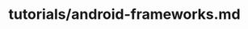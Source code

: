 ---
title: tutorials/android-frameworks.md
showAuthorInfo: false
redirect_path: https://kotlinlang.orgdocs/reference/android-overview
---